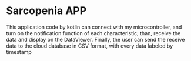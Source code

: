 # Sarcopenia APP
This application code by kotlin can connect with my microcontroller, 
and turn on the notification function of each characteristic; 
than, receive the data and display on the DataViewer. 
Finally, the user can send the receive data to the cloud database in CSV format, 
with every data labeled by timestamp
